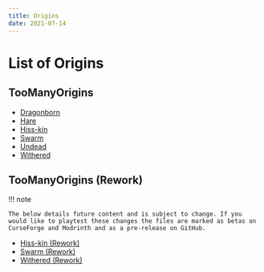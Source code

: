 ```yaml
---
title: Origins
date: 2021-07-14
---
```


# List of Origins

## TooManyOrigins
* [Dragonborn](origins/toomanyorigins/dragonborn.md)
* [Hare](origins/toomanyorigins/hare.md)
* [Hiss-kin](origins/toomanyorigins/hisskin.md)
* [Swarm](origins/toomanyorigins/swarm.md)
* [Undead](origins/toomanyorigins/undead.md)
* [Withered](origins/toomanyorigins/withered.md)

## TooManyOrigins (Rework)
!!! note

    The below details future content and is subject to change. If you would like to playtest these changes the files are marked as betas on CurseForge and Modrinth and as a pre-release on GitHub.

* [Hiss-kin (Rework)](origins/toomanyorigins_rework/hisskin.md)
* [Swarm (Rework)](origins/toomanyorigins_rework/swarm.md)
* [Withered (Rework)](origins/toomanyorigins_rework/withered.md)